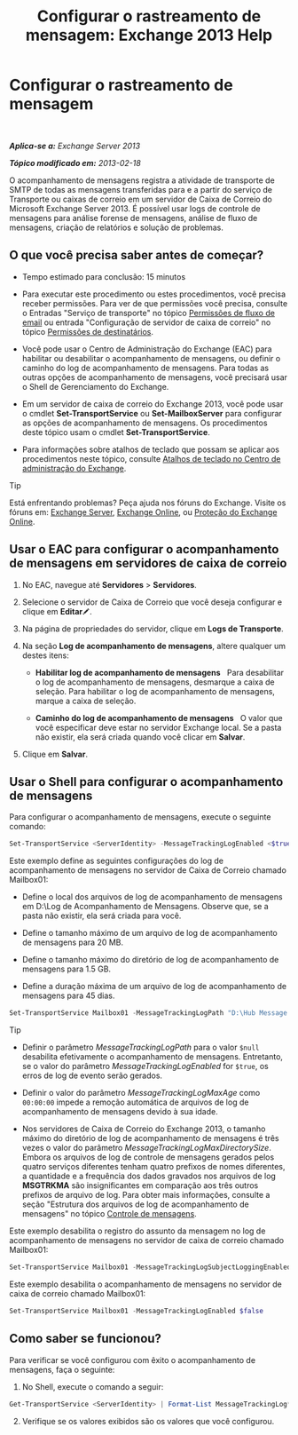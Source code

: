 ﻿---
title: 'Configurar o rastreamento de mensagem: Exchange 2013 Help'
TOCTitle: Configurar o rastreamento de mensagem
ms:assetid: 50eb5213-cf27-4179-b427-38d751ee4a70
ms:mtpsurl: https://technet.microsoft.com/pt-br/library/Aa997984(v=EXCHG.150)
ms:contentKeyID: 51407856
ms.date: 05/22/2018
mtps_version: v=EXCHG.150
ms.translationtype: MT
---

# Configurar o rastreamento de mensagem

 

_**Aplica-se a:** Exchange Server 2013_

_**Tópico modificado em:** 2013-02-18_

O acompanhamento de mensagens registra a atividade de transporte de SMTP de todas as mensagens transferidas para e a partir do serviço de Transporte ou caixas de correio em um servidor de Caixa de Correio do Microsoft Exchange Server 2013. É possível usar logs de controle de mensagens para análise forense de mensagens, análise de fluxo de mensagens, criação de relatórios e solução de problemas.

## O que você precisa saber antes de começar?

  - Tempo estimado para conclusão: 15 minutos

  - Para executar este procedimento ou estes procedimentos, você precisa receber permissões. Para ver de que permissões você precisa, consulte o Entradas "Serviço de transporte" no tópico [Permissões de fluxo de email](mail-flow-permissions-exchange-2013-help.md) ou entrada "Configuração de servidor de caixa de correio" no tópico [Permissões de destinatários](recipients-permissions-exchange-2013-help.md).

  - Você pode usar o Centro de Administração do Exchange (EAC) para habilitar ou desabilitar o acompanhamento de mensagens, ou definir o caminho do log de acompanhamento de mensagens. Para todas as outras opções de acompanhamento de mensagens, você precisará usar o Shell de Gerenciamento do Exchange.

  - Em um servidor de caixa de correio do Exchange 2013, você pode usar o cmdlet **Set-TransportService** ou **Set-MailboxServer** para configurar as opções de acompanhamento de mensagens. Os procedimentos deste tópico usam o cmdlet **Set-TransportService**.

  - Para informações sobre atalhos de teclado que possam se aplicar aos procedimentos neste tópico, consulte [Atalhos de teclado no Centro de administração do Exchange](keyboard-shortcuts-in-the-exchange-admin-center-exchange-online-protection-help.md).


> [!TIP]
> Está enfrentando problemas? Peça ajuda nos fóruns do Exchange. Visite os fóruns em: <A href="https://go.microsoft.com/fwlink/p/?linkid=60612">Exchange Server</A>, <A href="https://go.microsoft.com/fwlink/p/?linkid=267542">Exchange Online</A>, ou <A href="https://go.microsoft.com/fwlink/p/?linkid=285351">Proteção do Exchange Online</A>.



## Usar o EAC para configurar o acompanhamento de mensagens em servidores de caixa de correio

1.  No EAC, navegue até **Servidores** \> **Servidores**.

2.  Selecione o servidor de Caixa de Correio que você deseja configurar e clique em **Editar**![Ícone de edição](images/JJ218640.6f53ccb2-1f13-4c02-bea0-30690e6ea71d(EXCHG.150).gif "Ícone de edição").

3.  Na página de propriedades do servidor, clique em **Logs de Transporte**.

4.  Na seção **Log de acompanhamento de mensagens**, altere qualquer um destes itens:
    
      - **Habilitar log de acompanhamento de mensagens**   Para desabilitar o log de acompanhamento de mensagens, desmarque a caixa de seleção. Para habilitar o log de acompanhamento de mensagens, marque a caixa de seleção.
    
      - **Caminho do log de acompanhamento de mensagens**   O valor que você especificar deve estar no servidor Exchange local. Se a pasta não existir, ela será criada quando você clicar em **Salvar**.

5.  Clique em **Salvar**.

## Usar o Shell para configurar o acompanhamento de mensagens

Para configurar o acompanhamento de mensagens, execute o seguinte comando:

  ```powershell
  Set-TransportService <ServerIdentity> -MessageTrackingLogEnabled <$true | $false> -MessageTrackingLogMaxAge <dd.hh:mm:ss> -MessageTrackingLogMaxDirectorySize <Size> -MessageTrackingLogMaxFileSize <Size> -MessageTrackingLogPath <LocalFilePath> -MessageTrackingLogSubjectLoggingEnabled <$true|$false>
  ```

Este exemplo define as seguintes configurações do log de acompanhamento de mensagens no servidor de Caixa de Correio chamado Mailbox01:

  -  Define o local dos arquivos de log de acompanhamento de mensagens em D:\\Log de Acompanhamento de Mensagens. Observe que, se a pasta não existir, ela será criada para você.

  -  Define o tamanho máximo de um arquivo de log de acompanhamento de mensagens para 20 MB.

  -  Define o tamanho máximo do diretório de log de acompanhamento de mensagens para 1.5 GB.

  -  Define a duração máxima de um arquivo de log de acompanhamento de mensagens para 45 dias.

<!-- end list -->

  ```powershell
  Set-TransportService Mailbox01 -MessageTrackingLogPath "D:\Hub Message Tracking Log" -MessageTrackingLogMaxFileSize 20MB -MessageTrackingLogMaxDirectorySize 1.5GB -MessageTrackingLogMaxAge 45.00:00:00
  ```


> [!TIP]
> <UL>
> <LI>
> <P>Definir o parâmetro <EM>MessageTrackingLogPath</EM> para o valor <CODE>$null</CODE> desabilita efetivamente o acompanhamento de mensagens. Entretanto, se o valor do parâmetro <EM>MessageTrackingLogEnabled</EM> for <CODE>$true</CODE>, os erros de log de evento serão gerados.</P>
> <LI>
> <P>Definir o valor do parâmetro <EM>MessageTrackingLogMaxAge</EM> como <CODE>00:00:00</CODE> impede a remoção automática de arquivos de log de acompanhamento de mensagens devido à sua idade.</P>
> <LI>
> <P>Nos servidores de Caixa de Correio do Exchange 2013, o tamanho máximo do diretório de log de acompanhamento de mensagens é três vezes o valor do parâmetro <EM>MessageTrackingLogMaxDirectorySize</EM>. Embora os arquivos de log de ​​controle de mensagens gerados pelos quatro serviços diferentes tenham quatro prefixos de nomes diferentes, a quantidade e a frequência dos dados gravados nos arquivos de log <STRONG>MSGTRKMA</STRONG> são insignificantes em comparação aos três outros prefixos de arquivo de log. Para obter mais informações, consulte a seção "Estrutura dos arquivos de log de acompanhamento de mensagens" no tópico <A href="message-tracking-exchange-2013-help.md">Controle de mensagens</A>.</P></LI></UL>



Este exemplo desabilita o registro do assunto da mensagem no log de acompanhamento de mensagens no servidor de caixa de correio chamado Mailbox01:

```powershell
Set-TransportService Mailbox01 -MessageTrackingLogSubjectLoggingEnabled $false
```

Este exemplo desabilita o acompanhamento de mensagens no servidor de caixa de correio chamado Mailbox01:

```powershell
Set-TransportService Mailbox01 -MessageTrackingLogEnabled $false
```

## Como saber se funcionou?

Para verificar se você configurou com êxito o acompanhamento de mensagens, faça o seguinte:

1.  No Shell, execute o comando a seguir:
    
  ```powershell
  Get-TransportService <ServerIdentity> | Format-List MessageTrackingLog*
  ```

2.  Verifique se os valores exibidos são os valores que você configurou.

